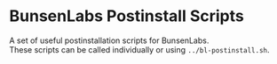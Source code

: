 # BunsenLabs Postinstall Scripts
A set of useful postinstallation scripts for BunsenLabs.  
These scripts can be called individually or using `../bl-postinstall.sh`.
